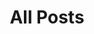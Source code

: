 ---
title: "All Posts"
layout: categories  
permalink: /categories/
author_profile: true
sidebar_main: ture
classes: wide
---